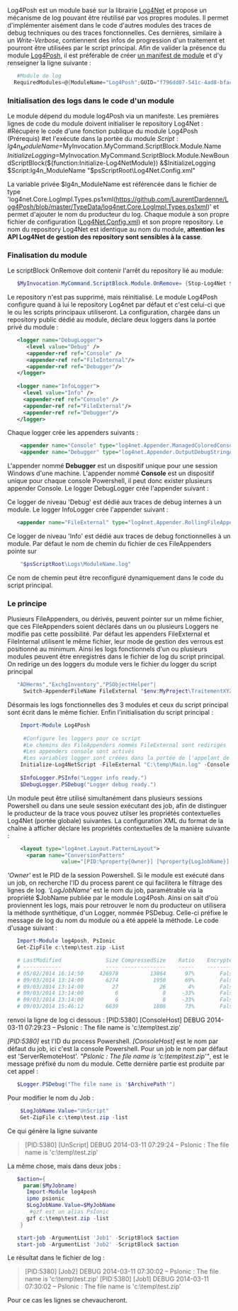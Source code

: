 ﻿Log4Posh est un module basé sur la librairie [Log4Net](http://laurent-dardenne.developpez.com/articles/Windows/PowerShell/UtiliserLog4NetAvecPowerShell) et propose un mécanisme de log pouvant être réutilisé par vos propres modules.
 Il permet d'implémenter aisément dans le code d'autres modules des traces de debug techniques ou des traces fonctionnelles.
 Ces dernières, similaire à un *Write-Verbose*, contiennent des infos de progression d'un traitement et pourront être utilisées par le script principal.
 Afin de valider la présence du module [Log4Posh](https://github.com/LaurentDardenne/Log4Posh/blob/master/Log4Posh.psm1), il est préférable de créer [un manifest de module](http://ottomatt.pagesperso-orange.fr/Data/Tutoriaux/Powershell/Les-modules-PowerShell/Les-modules-PowerShell.pdf) et d'y renseigner la ligne suivante :
  ```powershell
     #Module de log
    RequiredModules=@{ModuleName="Log4Posh";GUID="f796dd07-541c-4ad8-bfac-a6f15c4b06a0"; ModuleVersion="1.1.0.0"}     
 ```
### Initialisation des logs dans le code d'un module

Le module dépend du module log4Posh via un manifeste. Les premières lignes de code du module doivent initialiser le repository Log4Net :
      #Récupère le code d'une fonction publique du module Log4Posh (Prérequis)
      #et l'exécute dans la portée du module
    $Script:lg4n_ModuleName=$MyInvocation.MyCommand.ScriptBlock.Module.Name
    $InitializeLogging=$MyInvocation.MyCommand.ScriptBlock.Module.NewBoundScriptBlock(${function:Initialize-Log4NetModule})
    &$InitializeLogging $Script:lg4n_ModuleName "$psScriptRoot\Log4Net.Config.xml"

 La variable privée $lg4n\_ModuleName est référencée dans le fichier de type 'log4net.Core.LogImpl.Types.ps1xml(https://github.com/LaurentDardenne/Log4Posh/blob/master/TypeData/log4net.Core.LogImpl.Types.ps1xml)' et permet d'ajouter le nom du producteur du log.
 Chaque module à son propre fichier de configuration ([Log4Net.Config.xml](https://github.com/LaurentDardenne/Log4Posh/blob/master/DefaultLog4Posh.Config.xml)) et son propre repository. Le nom du repository Log4Net est identique au nom du module, **attention les API Log4Net de gestion des repository sont sensibles à la casse**.
### Finalisation du module

Le scriptBlock OnRemove doit contenir l'arrêt du repository lié au module:
 ```powershell
    $MyInvocation.MyCommand.ScriptBlock.Module.OnRemove= {Stop-Log4Net $Script:lg4n_ModuleName }
 ```
Le repository n'est pas supprimé, mais réinitialisé.
 Le module Log4Posh configure quand à lui le repository Log4net par défaut et c'est celui-ci que le ou les scripts principaux utiliseront.
 La configuration, chargée dans un repository public dédié au module, déclare deux loggers dans la portée privé du module :
 ```xml
    <logger name="DebugLogger">
       <level value="Debug" />
       <appender-ref ref="Console" />
       <appender-ref ref="FileInternal"/>
       <appender-ref ref="Debugger"/>
    </logger>
       
    <logger name="InfoLogger">
      <level value="Info" />
      <appender-ref ref="Console" />
      <appender-ref ref="FileExternal"/>
      <appender-ref ref="Debugger"/>
    </logger>
```
Chaque logger crée les appenders suivants :
```xml
    <appender name="Console" type="log4net.Appender.ManagedColoredConsoleAppender">
    <appender name="Debugger" type="log4net.Appender.OutputDebugStringAppender">
```
L'appender nommé **Debugger** est un dispositif unique pour une session Windows d'une machine.
 L'appender nommé **Console** est un dispositif unique pour chaque console Powershell, il peut donc exister plusieurs appender Console.
 Le logger DebugLogger crée l'appender suivant :
    <appender name="FileInternal" type="log4net.Appender.RollingFileAppender">

Ce logger de niveau 'Debug' est dédié aux traces de debug internes à un module.
 Le logger InfoLogger crée l'appender suivant :
 ```xml
    <appender name="FileExternal" type="log4net.Appender.RollingFileAppender">
```
Ce logger de niveau 'Info' est dédié aux traces de debug fonctionnelles à un module.
Par défaut le nom de chemin du fichier de ces FileAppenders pointe sur
```powershell    
    "$psScriptRoot\Logs\ModuleName.log"
```
Ce nom de chemin peut être reconfiguré dynamiquement dans le code du script principal.
### Le principe

Plusieurs FileAppenders, ou dérivés, peuvent pointer sur un même fichier, que ces FileAppenders soient déclarés dans un ou plusieurs Loggers ne modifie pas cette possibilité.
 Par défaut les appenders FileExternal et FileInternal utilisent le même fichier, leur mode de gestion des verrous est positionné au minimum.
 Ainsi les logs fonctionnels d'un ou plusieurs modules peuvent être enregistrés dans le fichier de log du script principal.
 On redirige un des loggers du module vers le fichier du logger du script principal
 ```powershell
    "ADHerms","ExchgInventory","PSObjectHelper"|
      Switch-AppenderFileName FileExternal "$env:MyProject\TraitementXYZ.log"
```
Désormais les logs fonctionnelles des 3 modules et ceux du script principal sont écrit dans le même fichier.
 Enfin l'initialisation du script principal :
```powershell
    Import-Module Log4Posh
      
     #Configure les loggers pour ce script
     #Le chemins des FileAppenders nommés FileExternal sont redirigés
     #Les appenders console sont activés
     #Les variables logger sont créées dans la portée de l'appelant de ce script
    Initialize-Log4NetScript -FileExternal "C:\temp\Main.log" -Console All
      
    $InfoLogger.PSInfo("Logger info ready.") 
    $DebugLogger.PSDebug("Logger debug ready.")
```
 Un module peut être utilisé simultanément dans plusieurs sessions Powershell ou dans une seule session exécutant des job, afin de distinguer le producteur de la trace vous pouvez utilser les propriétés contextuelles Log4Net (portée globale) suivantes.
 La configuration XML du format de la chaîne à afficher déclare les propriétés contextuelles de la manière suivante :
 ```xml
     <layout type="log4net.Layout.PatternLayout">
       <param name="ConversionPattern" 
                  value="[PID:%property{Owner}] [%property{LogJobName}] %-5p %d{yyyy-MM-dd hh:mm:ss} – %message%newline"/>
```
*'Owner'* est le PID de la session Powershell. Si le module est exécuté dans un job, on recherche l'ID du process parent ce qui facilitera le filtrage des lignes de log.
 *'LogJobName'* est le nom du job, paramétrable via la propriété $JobName publiée par le module Log4Posh.
 Ainsi on sait d'où proviennent les logs, mais pour retrouver le nom du producteur on utilisera la méthode synthétique, d'un Logger, nommée PSDebug.
 Celle-ci préfixe le message de log du nom du module où a été appelé la méthode.
 Le code d'usage suivant :
 ```powershell
    Import-Module log4posh, PsIonic
    Get-ZipFile c:\temp\test.zip -List   

    # LastModified              Size CompressedSize    Ratio    Encrypted   FileName
    # ------------              ---- --------------    -----    ---------   --------
    # 05/02/2014 16:14:50     426978          13864      97%        False   t3.log
    # 09/03/2014 13:14:00       6274           1950      69%        False   MyText
    # 09/03/2014 13:14:00         27             26       4%        False   File1
    # 09/03/2014 13:14:00          6              8     -33%        False   Clés1
    # 09/03/2014 13:14:00          6              8     -33%        False   Clés2
    # 09/03/2014 15:46:12       6639           1808      73%        False   HashTable_clixml
```
renvoi la ligne de log ci dessous :
    [PID:5380] [ConsoleHost] DEBUG 2014-03-11 07:29:23 – PsIonic : The file name is 'c:\temp\test.zip'

*\[PID:5380\]* est l'ID du process Powershell.
 *\[ConsoleHost\]* est le nom par défaut du job, ici c'est la console Powershell. Pour un job le nom par défaut est 'ServerRemoteHost'.
 *"PsIonic : The file name is 'c:\\temp\\test.zip'"*, est le message préfixé du nom du module.
 Cette dernière partie est produite par cet appel :
 ```powershell
    $Logger.PSDebug("The file name is '$ArchivePath'")
```
 Pour modifier le nom du Job :
```powershell
    $LogJobName.Value="UnScript" 
    Get-ZipFile c:\temp\test.zip -list
 ```
Ce qui génère la ligne suivante
 >    [PID:5380] [UnScript] DEBUG 2014-03-11 07:29:24 – PsIonic : The file name is 'c:\temp\test.zip'

 La même chose, mais dans deux jobs :
 ```powershell
    $action={
      param($MyJobname)
       Import-Module log4posh
       ipmo psionic
       $LogJobName.Value=$MyJobName
        #gzf est un alias PsIonic 
       gzf c:\temp\test.zip -list
     }

    start-job -ArgumentList 'Job1' -ScriptBlock $action 
    start-job -ArgumentList 'Job2' -ScriptBlock $action
```
 Le résultat dans le fichier de log :
 >   [PID:5380] [Job2] DEBUG 2014-03-11 07:30:02 – PsIonic : The file name is 'c:\temp\test.zip'
 >   [PID:5380] [Job1] DEBUG 2014-03-11 07:30:02 – PsIonic : The file name is 'c:\temp\test.zip'

Pour ce cas les lignes se chevaucheront.
